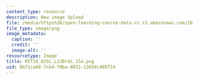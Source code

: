 ```yaml
---
content_type: resource
description: New image Upload
file: /media/https%3A/open-learning-course-data-rc.s3.amazonaws.com/18-02sc-multivariable-calculus-fall-2010/0b71ca687cb470ba803113658c485f14_MIT18_02SC_L22Brds_15a.png
file_type: image/png
image_metadata:
  caption: ''
  credit: ''
  image-alt: ''
resourcetype: Image
title: MIT18_02SC_L22Brds_15a.png
uid: 0b71ca68-7cb4-70ba-8031-13658c485f14
---
```

